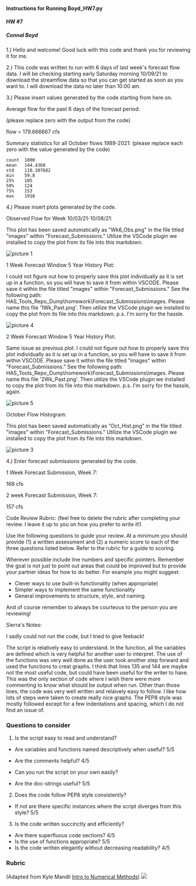 #### Instructions for Running Boyd_HW7.py
#### HW #7
##### Connal Boyd

1.) Hello and welcome! Good luck with this code and thank you for reviewing it for me.

2.) This code was written to run with 6 days of last week's forecast flow data. I will be checking starting early Saturday morning 10/09/21 to download the streamflow data so that you can get started as soon as you want to. I will download the data no later than 10:00 am.

3.) Please insert values generated by the code starting from here on.

Average flow for the past 6 days of the forecast period:

(please replace zero with the output from the code)

flow = 179.666667 cfs


Summary statistics for all October flows 1989-2021: (please replace each zero with the value generated by the code)

    count  1000
    mean   144.4368
    std    110.307682
    min    59.8
    25%    105
    50%    124
    75%    153
    max    1910

4.) Please insert plots generated by the code.

Observed Flow for Week 10/03/21-10/08/21:

This plot has been saved automatically as "Wk6_Obs.png" in the file titled "images" within "Forecast_Submissions." Utilize the VSCode plugin we installed to copy the plot from its file into this markdown.

![picture 1](../../images/d034ea823005d5e5f879cd73c39dbe243128e63b9ed3d608d8c7307c35e31bd8.png)  


1 Week Forecast Window 5 Year History Plot:

I could not figure out how to properly save this plot individually as it is set up in a function, so you will have to save it from within VSCODE. Please save it within the file titled "images" within "Forecast_Submissions." See the following path: HAS_Tools_Repo_Dump\homework\Forecast_Submissions\images.
Please name this file '1Wk_Past.png'. Then utilize the VSCode plugin we installed to copy the plot from its file into this markdown. p.s. I'm sorry for the hassle.


![picture 4](../../images/fcae85e6d04dd5e557099f9a0d616eae78d317c582b97fe1d84a1f2e25b5311a.png)  


2 Week Forecast Window 5 Year History Plot:

Same issue as previous plot. I could not figure out how to properly save this plot individually as it is set up in a function, so you will have to save it from within VSCODE. Please save it within the file titled "images" within "Forecast_Submissions." See the following path: HAS_Tools_Repo_Dump\homework\Forecast_Submissions\images.
Please name this file '2Wk_Past.png'. Then utilize the VSCode plugin we installed to copy the plot from its file into this markdown. p.s. I'm sorry for the hassle, again.

![picture 5](../../images/2cd7e0fc2c8d9577ce2ec549cc381edd58c9165894c507aa02de4b53abdf603d.png)  


October Flow Histogram:

This plot has been saved automatically as "Oct_Hist.png" in the file titled "images" within "Forecast_Submissions." Utilize the VSCode plugin we installed to copy the plot from its file into this markdown.

![picture 3](../../images/e1e191596ffd2fcce461aca909c49c161ea2ea5bfd2a5fc65869847e7bd4c4b8.png)  


4.) Enter forecast submissions generated by the code.

1 Week Forecast Submission, Week 7:

168 cfs

2 week Forecast Submission, Week 7:

157 cfs

Code Review Rubric: (feel free to delete the rubric after completing your
  review. I leave it up to you on how you prefer to write it!)

Use the following questions to guide your review. At a minimum you should provide (1) a written assessment and (2) a numeric score to each of the three questions listed below. Refer to the rubric for a guide to scoring.

Wherever possible include line numbers and specific pointers. Remember the goal is not just to point out areas that could be improved but to provide your partner ideas for how to do better. For example you might suggest:
- Clever ways to use built-in functionality (when appropriate)
- Simpler ways to implement the same functionality
- General improvements to structure, style, and naming

And of course remember to always be courteous to the person you are reviewing!

Sierra's Notes: 

I sadly could not run the code, but I tried to give feeback!

The script is relatively easy to understand. In the function, all the variables are defined which is very helpful for another user to interpret. The use of the functions was very well done as the user took another step forward and used the functions to creat graphs. I think that lines 135 and 144 are maybe not the most useful code, but could have been useful for the writer to have. This was the only section of code where I wish there were more commenting to know what should be output when run. Other than those lines, the code was very well written and relaively easy to follow. I like how lots of steps were taken to create really nice graphs. The PEP8 style was mostly followed except for a few indentations and spacing, which I do not find an issue of. 

### Questions to consider
1. Is the script easy to read and understand?
 - Are variables and functions named descriptively when useful?
  5/5
 - Are the comments helpful?
  4/5
 - Can you run the script on your own easily?

 - Are the doc-strings useful?
  5/5
  

2. Does the code follow PEP8 style consistently?
 - If not are there specific instances where the script diverges from this style?
5/5

3. Is the code written succinctly and efficiently?
 - Are there superfluous code sections?
4/5
 - Is the use of functions appropriate?
5/5
 - Is the code written elegantly without decreasing readability?
4/5

### Rubric
(Adapted from Kyle Mandli [Intro to Numerical Methods](https://github.com/mandli/intro-numerical-methods))
![](assets/code_review_rubric-ff0ecab3.png)
